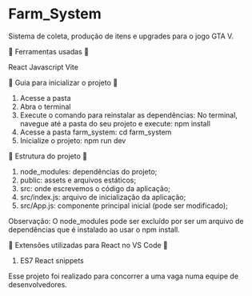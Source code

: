 # Farm_System
Sistema de coleta, produção de itens e upgrades para o jogo GTA V.

📌 Ferramentas usadas 📌

React
Javascript
Vite

📌 Guia para inicializar o projeto 📌

1. Acesse a pasta
2. Abra o terminal
3. Execute o comando para reinstalar as dependências: No terminal, navegue até a pasta do seu projeto e execute: npm install
4. Acesse a pasta farm_system: cd farm_system
5. Inicialize o projeto: npm run dev

📌 Estrutura do projeto 📌

1. node_modules: dependências do projeto;
2. public: assets e arquivos estáticos;
3. src: onde escrevemos o código da aplicação;
4. src/index.js: arquivo de inicialização da aplicação;
5. src/App.js: componente principal inicial (pode ser modificado);

Observação: O node_modules pode ser excluído por ser um arquivo de dependências que é instalado ao usar o npm install.


📌 Extensões utilizadas para React no VS Code 📌

1. ES7 React snippets


Esse projeto foi realizado para concorrer a uma vaga numa equipe de desenvolvedores.
